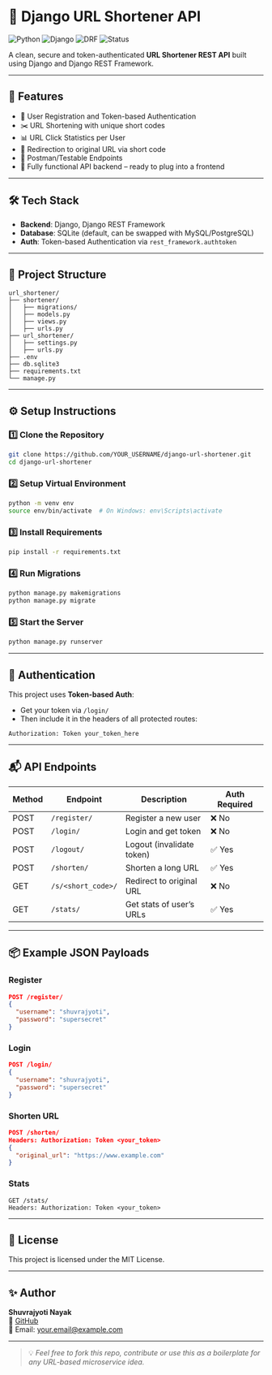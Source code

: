 # 🔗 Django URL Shortener API

![Python](https://img.shields.io/badge/Python-3.11-blue.svg)
![Django](https://img.shields.io/badge/Django-5.x-green.svg)
![DRF](https://img.shields.io/badge/DRF-3.x-red.svg)
![Status](https://img.shields.io/badge/status-Completed-brightgreen)

A clean, secure and token-authenticated **URL Shortener REST API** built using Django and Django REST Framework.

---

## 🚀 Features

- 🔐 User Registration and Token-based Authentication
- ✂️ URL Shortening with unique short codes
- 📊 URL Click Statistics per User
- 🔁 Redirection to original URL via short code
- 🧪 Postman/Testable Endpoints
- 🌱 Fully functional API backend – ready to plug into a frontend

---

## 🛠️ Tech Stack

- **Backend**: Django, Django REST Framework
- **Database**: SQLite (default, can be swapped with MySQL/PostgreSQL)
- **Auth**: Token-based Authentication via `rest_framework.authtoken`

---

## 📁 Project Structure

```
url_shortener/
├── shortener/
│   ├── migrations/
│   ├── models.py
│   ├── views.py
│   ├── urls.py
├── url_shortener/
│   ├── settings.py
│   ├── urls.py
├── .env
├── db.sqlite3
├── requirements.txt
└── manage.py
```

---

## ⚙️ Setup Instructions

### 1️⃣ Clone the Repository
```bash
git clone https://github.com/YOUR_USERNAME/django-url-shortener.git
cd django-url-shortener
```

### 2️⃣ Setup Virtual Environment
```bash
python -m venv env
source env/bin/activate  # On Windows: env\Scripts\activate
```

### 3️⃣ Install Requirements
```bash
pip install -r requirements.txt
```

### 4️⃣ Run Migrations
```bash
python manage.py makemigrations
python manage.py migrate
```

### 5️⃣ Start the Server
```bash
python manage.py runserver
```

---

## 🔐 Authentication

This project uses **Token-based Auth**:

- Get your token via `/login/`
- Then include it in the headers of all protected routes:
```
Authorization: Token your_token_here
```

---

## 📬 API Endpoints

| Method | Endpoint              | Description                     | Auth Required |
|--------|-----------------------|---------------------------------|---------------|
| POST   | `/register/`          | Register a new user             | ❌ No         |
| POST   | `/login/`             | Login and get token             | ❌ No         |
| POST   | `/logout/`            | Logout (invalidate token)       | ✅ Yes        |
| POST   | `/shorten/`           | Shorten a long URL              | ✅ Yes        |
| GET    | `/s/<short_code>/`    | Redirect to original URL        | ❌ No         |
| GET    | `/stats/`             | Get stats of user’s URLs        | ✅ Yes        |

---

## 📦 Example JSON Payloads

### Register
```json
POST /register/
{
  "username": "shuvrajyoti",
  "password": "supersecret"
}
```

### Login
```json
POST /login/
{
  "username": "shuvrajyoti",
  "password": "supersecret"
}
```

### Shorten URL
```json
POST /shorten/
Headers: Authorization: Token <your_token>
{
  "original_url": "https://www.example.com"
}
```

### Stats
```http
GET /stats/
Headers: Authorization: Token <your_token>
```

---

## 📄 License

This project is licensed under the MIT License.

---

## ✨ Author

**Shuvrajyoti Nayak**  
🔗 [GitHub](https://github.com/YOUR_USERNAME)  
📧 Email: your.email@example.com

---

> 💡 *Feel free to fork this repo, contribute or use this as a boilerplate for any URL-based microservice idea.*

